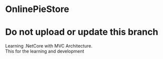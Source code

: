 # OnlinePieStore
# Do not upload or update this branch
Learning .NetCore with MVC Architecture.<br/>
This for the learning and development
